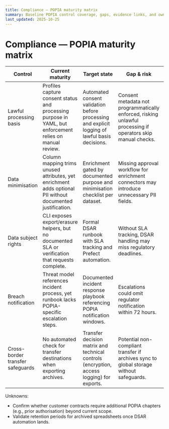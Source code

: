 ```yaml
---
title: Compliance — POPIA maturity matrix
summary: Baseline POPIA control coverage, gaps, evidence links, and owners for Hotpass.
last_updated: 2025-10-25
---
```


# Compliance — POPIA maturity matrix

| Control | Current maturity | Target state | Gap & risk | Risk severity | Evidence | Control owner | Remediation |
| --- | --- | --- | --- | --- | --- | --- | --- |
| Lawful processing basis | Profiles capture consent status and processing purpose in YAML, but enforcement relies on manual review. | Automated consent validation before processing and explicit logging of lawful basis decisions. | Consent metadata not programmatically enforced, risking unlawful processing if operators skip manual checks. | High | [`docs/how-to-guides/configure-pipeline.md`](../../how-to-guides/configure-pipeline.md); [`src/hotpass/compliance.py`](../../src/hotpass/compliance.py) consent checks. | Product & Engineering | [Backlog: POPIA-001](../remediation-backlog.md#popia-001-automate-consent-validation) |
| Data minimisation | Column mapping trims unused attributes, yet enrichment adds optional PII without documented justification. | Enrichment gated by documented purpose and minimisation checklist per dataset. | Missing approval workflow for enrichment connectors may introduce unnecessary PII fields. | Medium | [`docs/explanations/data-quality-strategy.md`](../../explanations/data-quality-strategy.md); [`src/hotpass/enrichment.py`](../../src/hotpass/enrichment.py). | Data Governance | [Backlog: POPIA-002](../remediation-backlog.md#popia-002-document-enrichment-minimisation-checklists) |
| Data subject rights | CLI exposes export/erasure helpers, but no documented SLA or verification that requests complete. | Formal DSAR runbook with SLA tracking and Prefect automation. | Without SLA tracking, DSAR handling may miss regulatory deadlines. | High | [`docs/reference/cli.md`](../../reference/cli.md); [`docs/roadmap.md`](../../roadmap.md). | Support & Engineering | [Backlog: POPIA-003](../remediation-backlog.md#popia-003-implement-dsar-tracking) |
| Breach notification | Threat model references incident process, yet runbook lacks POPIA-specific escalation steps. | Documented incident response playbook referencing POPIA notification windows. | Escalations could omit regulator notification within 72 hours. | Medium | [`docs/security/threat-model.md`](../../security/threat-model.md); Prefect run logs (`data/logs/`). | Security | [Backlog: POPIA-004](../remediation-backlog.md#popia-004-extend-incident-playbook) |
| Cross-border transfer safeguards | No automated check for transfer destinations when exporting archives. | Transfer decision matrix and technical controls (encryption, access logging) for exports. | Potential non-compliant transfer if archives sync to global storage without safeguards. | Medium | [`docs/explanations/architecture.md`](../../explanations/architecture.md); `dist/` export pipeline logs. | Platform | [Backlog: POPIA-005](../remediation-backlog.md#popia-005-define-transfer-controls) |

Unknowns:

- Confirm whether customer contracts require additional POPIA chapters (e.g., prior authorisation) beyond current scope.
- Validate retention periods for archived spreadsheets once DSAR automation lands.
